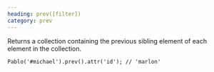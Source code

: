 ```yaml
--- 
heading: prev([filter])
category: prev
---
```


Returns a collection containing the previous sibling element of each element in the collection.

    Pablo('#michael').prev().attr('id'); // 'marlon'